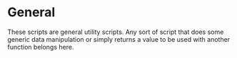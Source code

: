 General
=====================

These scripts are general utility scripts. Any sort of script that does some generic data manipulation or simply returns a value to be used with another function belongs here.
